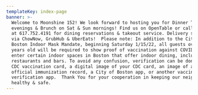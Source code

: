 ```yaml
---
templateKey: index-page
banner: >-
  Welcome to Moonshine 152! We look forward to hosting you for Dinner Tues-Sun
  evenings & Brunch on Sat & Sun mornings! Find us on OpenTable or call directly
  at 617.752.4191 for dining reservations & takeout service. Delivery service
  via ChowNow, GrubHub & UberEats!  Please note: In addition to the City of
  Boston Indoor Mask Mandate, beginning Saturday 1/15/22, all guests over 12
  years old will be required to show proof of vaccination against COVID-19 to
  enter certain indoor spaces in Boston that offer indoor dining, including
  restaurants and bars. To avoid any confusion, verification can be done with a
  CDC vaccination card, a digital image of your CDC card, an image of any
  official immunization record, a City of Boston app, or another vaccine
  verification app.  Thank You for your cooperation in keeping our neighborhood
  healthy & safe.
---
```


